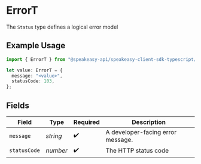 # ErrorT

The `Status` type defines a logical error model

## Example Usage

```typescript
import { ErrorT } from "@speakeasy-api/speakeasy-client-sdk-typescript/sdk/models/shared";

let value: ErrorT = {
  message: "<value>",
  statusCode: 103,
};
```

## Fields

| Field                             | Type                              | Required                          | Description                       |
| --------------------------------- | --------------------------------- | --------------------------------- | --------------------------------- |
| `message`                         | *string*                          | :heavy_check_mark:                | A developer-facing error message. |
| `statusCode`                      | *number*                          | :heavy_check_mark:                | The HTTP status code              |